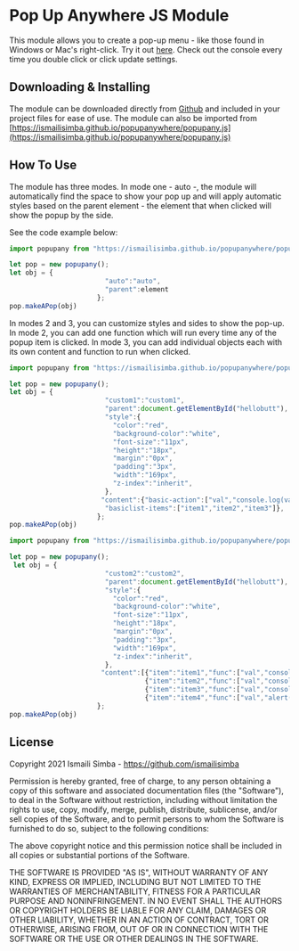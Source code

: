# Pop Up Anywhere JS Module
This module allows you to create a pop-up menu - like those found in Windows or Mac's right-click. Try it out [here](https://ismailisimba.github.io/popupanywhere/). Check out the console every time you double click or click update settings.

## Downloading & Installing
The module can be downloaded directly from [Github](https://ismailisimba.github.io/popupanywhere/popupany.js) and included in your project files for ease of use.
The module can also be imported from [https://ismailisimba.github.io/popupanywhere/popupany.js](https://ismailisimba.github.io/popupanywhere/popupany.js)

## How To Use
The module has three modes. In mode one - auto -, the module will automatically find the space to show your pop up and will apply automatic styles based on the parent element - the element that when clicked will show the popup by the side.

See the code example below:
```javascript
import popupany from "https://ismailisimba.github.io/popupanywhere/popupany.js";

let pop = new popupany();
let obj = {
                        "auto":"auto",
                        "parent":element
                      };
pop.makeAPop(obj)
```

In modes 2 and 3, you can customize styles and sides to show the pop-up. In mode 2, you can add one function which will run every time any of the popup item is clicked. In mode 3, you can add individual objects each with its own content and function to run when clicked.

```javascript
import popupany from "https://ismailisimba.github.io/popupanywhere/popupany.js";

let pop = new popupany();
let obj = {
                        "custom1":"custom1",
                        "parent":document.getElementById("hellobutt"),
                        "style":{
                          "color":"red",
                          "background-color":"white",
                          "font-size":"11px",
                          "height":"18px",
                          "margin":"0px",
                          "padding":"3px",
                          "width":"169px",
                          "z-index":"inherit",
                        },
                       "content":{"basic-action":["val","console.log(val)"],
                        "basiclist-items":["item1","item2","item3"]},
                      };
pop.makeAPop(obj)
```

```javascript
import popupany from "https://ismailisimba.github.io/popupanywhere/popupany.js";

let pop = new popupany();
 let obj = {
                        "custom2":"custom2",
                        "parent":document.getElementById("hellobutt"),
                        "style":{
                          "color":"red",
                          "background-color":"white",
                          "font-size":"11px",
                          "height":"18px",
                          "margin":"0px",
                          "padding":"3px",
                          "width":"169px",
                          "z-index":"inherit",
                        },
                       "content":[{"item":"item1","func":["val","console.log(val)"]},
                                  {"item":"item2","func":["val","console.log(val)"]},
                                  {"item":"item3","func":["val","console.log(val)"]},
                                  {"item":"item4","func":["val","alert(val)"]}]
                      };
pop.makeAPop(obj)
```

## License
Copyright 2021 Ismaili Simba - https://github.com/ismailisimba

Permission is hereby granted, free of charge, to any person obtaining a copy of this software and associated documentation files (the "Software"), to deal in the Software without restriction, including without limitation the rights to use, copy, modify, merge, publish, distribute, sublicense, and/or sell copies of the Software, and to permit persons to whom the Software is furnished to do so, subject to the following conditions:

The above copyright notice and this permission notice shall be included in all copies or substantial portions of the Software.

THE SOFTWARE IS PROVIDED "AS IS", WITHOUT WARRANTY OF ANY KIND, EXPRESS OR IMPLIED, INCLUDING BUT NOT LIMITED TO THE WARRANTIES OF MERCHANTABILITY, FITNESS FOR A PARTICULAR PURPOSE AND NONINFRINGEMENT. IN NO EVENT SHALL THE AUTHORS OR COPYRIGHT HOLDERS BE LIABLE FOR ANY CLAIM, DAMAGES OR OTHER LIABILITY, WHETHER IN AN ACTION OF CONTRACT, TORT OR OTHERWISE, ARISING FROM, OUT OF OR IN CONNECTION WITH THE SOFTWARE OR THE USE OR OTHER DEALINGS IN THE SOFTWARE.